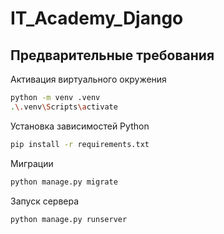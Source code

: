 # IT_Academy_Django

## Предварительные требования
Активация виртуального окружения

```bash
python -m venv .venv
.\.venv\Scripts\activate
```

Установка зависимостей Python

```bash
pip install -r requirements.txt
```

Миграции

```bash
python manage.py migrate
```

Запуск сервера

```bash
python manage.py runserver
```

